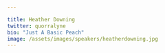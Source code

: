 ```yaml
---

title: Heather Downing
twitter: quorralyne
bio: "Just A Basic Peach"
image: /assets/images/speakers/heatherdowning.jpg
---
```

